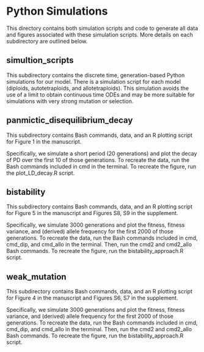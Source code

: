# Python Simulations

This directory contains both simulation scripts and code to generate all data and figures associated with these simulation scripts. More details on each subdirectory are outlined below. 

## simultion_scripts

This subdirectory contains the discrete time, generation-based Python simulations for our model. There is a simulation script for each model (diploids, autotetraploids, and allotetraploids). This simulation avoids the use of a limit to obtain continuous time ODEs and may be more suitable for simulations with very strong mutation or selection. 

## panmictic_disequilibrium_decay

This subdirectory contains Bash commands, data, and an R plotting script for Figure 1 in the manuscript. 

Specifically, we simulate a short period (20 generations) and plot the decay of PD over the first 10 of those generations. To recreate the data, run the Bash commands included in cmd in the terminal. To recreate the figure, run the plot_LD_decay.R script.

## bistability
This subdirectory contains Bash commands, data, and an R plotting script for Figure 5 in the manuscript and Figures S8, S9 in the supplement. 

Specifically, we simulate 3000 generations and plot the fitness, fitness variance, and (derived) allele frequency for the first 2000 of those generations. To recreate the data, run the Bash commands included in cmd, cmd_dip, and cmd_allo in the terminal. Then, run the cmd2 and cmd2_allo Bash commands. To recreate the figure, run the bistability_approach.R script. 

## weak_mutation
This subdirectory contains Bash commands, data, and an R plotting script for Figure 4 in the manuscript and Figures S6, S7 in the supplement. 

Specifically, we simulate 3000 generations and plot the fitness, fitness variance, and (derived) allele frequency for the first 2000 of those generations. To recreate the data, run the Bash commands included in cmd, cmd_dip, and cmd_allo in the terminal. Then, run the cmd2 and cmd2_allo Bash commands. To recreate the figure, run the bistability_approach.R script. 
